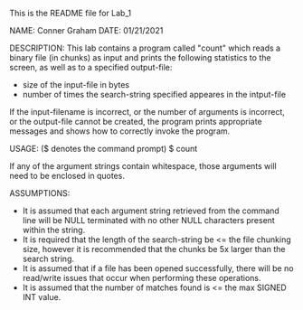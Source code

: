 This is the README file for Lab_1

NAME: Conner Graham
DATE: 01/21/2021

DESCRIPTION:
This lab contains a program called "count" which reads a
binary file (in chunks) as input and prints the following statistics to the screen, as well as to a specified output-file:
- size of the input-file in bytes
- number of times the search-string specified appeares in
  the intput-file

If the input-filename is incorrect, or the number of
arguments is incorrect, or the output-file cannot be
created, the program prints appropriate messages and
shows how to correctly invoke the program. 

USAGE: ($ denotes the command prompt)
$ count <input-filename> <search-string> <output-filename>

If any of the argument strings contain whitespace, those
arguments will need to be enclosed in quotes.

ASSUMPTIONS:
- It is assumed that each argument string retrieved from
  the command line will be NULL terminated with no other
  NULL characters present within the string.
- It is required that the length of the search-string be
  <= the file chunking size, however it is recommended
  that the chunks be 5x larger than the search string.
- It is assumed that if a file has been opened
  successfully, there will be no read/write issues that
  occur when performing these operations.
- It is assumed that the number of matches found is <=
  the max SIGNED INT value.
